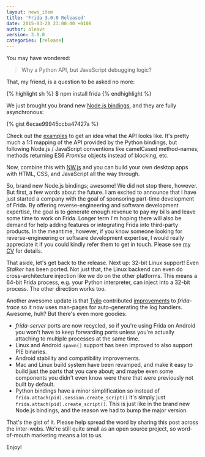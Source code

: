 ```yaml
---
layout: news_item
title: 'Frida 3.0.0 Released'
date: 2015-03-20 23:00:00 +0100
author: oleavr
version: 3.0.0
categories: [release]
---
```


You may have wondered:

> Why a Python API, but JavaScript debugging logic?

That, my friend, is a question to be asked no more:

{% highlight sh %}
$ npm install frida
{% endhighlight %}

We just brought you brand new [Node.js bindings](https://github.com/frida/frida-node),
and they are fully asynchronous:

{% gist 6ecae99945ccba47427a %}

Check out the [examples](https://github.com/frida/frida-node/blob/46a5f92203ab86978a2af68d6c926d6d2b63fbe7/examples/interactive.js)
to get an idea what the API looks like. It's pretty much a 1:1 mapping of the
API provided by the Python bindings, but following Node.js / JavaScript
conventions like camelCased method-names, methods returning ES6 *Promise*
objects instead of blocking, etc.

Now, combine this with [NW.js](https://github.com/nwjs/nw.js/) and you can build
your own desktop apps with HTML, CSS, and JavaScript all the way through.

So, brand new Node.js bindings; awesome! We did not stop there, however.
But first, a few words about the future. I am excited to announce that I have
just started a company with the goal of sponsoring part-time development of
Frida. By offering reverse-engineering and software development expertise,
the goal is to generate enough revenue to pay my bills and leave some time
to work on Frida. Longer term I'm hoping there will also be demand for help
adding features or integrating Frida into third-party products.
In the meantime, however, if you know someone looking for reverse-engineering
or software development expertise, I would really appreciate it if you could
kindly refer them to get in touch. Please see [my CV](https://github.com/oleavr/cv/raw/master/oleavr.pdf)
for details.

That aside, let's get back to the release. Next up: 32-bit Linux support!
Even *Stalker* has been ported. Not just that, the Linux backend can even do
cross-architecture injection like we do on the other platforms. This means a
64-bit Frida process, e.g. your Python interpreter, can inject into a 32-bit
process. The other direction works too.

Another awesome update is that [Tyilo](https://github.com/Tyilo) contributed
[improvements](https://github.com/frida/frida-python/commit/daf1a310670588e5672af2205658598be342c2e2)
to *frida-trace* so it now uses man-pages for auto-generating the log handlers.
Awesome, huh? But there's even more goodies:

- *frida-server* ports are now recycled, so if you're using Frida on Android
  you won't have to keep forwarding ports unless you're actually attaching to
  multiple processes at the same time.
- Linux and Android `spawn()` support has been improved to also support PIE
  binaries.
- Android stability and compatibility improvements.
- Mac and Linux build system have been revamped, and make it easy to build just
  the parts that you care about; and maybe even some components you didn't even
  know were there that were previously not built by default.
- Python bindings have a minor simplification so instead of
  `frida.attach(pid).session.create_script()` it's simply just
  `frida.attach(pid).create_script()`. This is just like in the brand
  new Node.js bindings, and the reason we had to bump the major version.

That's the gist of it. Please help spread the word by sharing this post across
the inter-webs. We're still quite small as an open source project, so
word-of-mouth marketing means a lot to us.

Enjoy!
